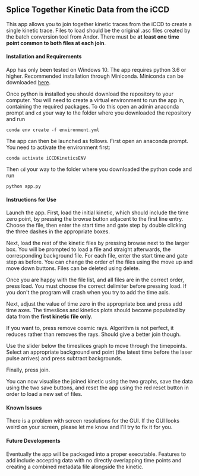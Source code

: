## Splice Together Kinetic Data from the iCCD

This app allows you to join together kinetic traces from the iCCD to create a single kinetic trace. Files to load should be the original .asc files created by the batch conversion tool from Andor. There must be __at least one time point common to both files at each join__.

#### Installation and Requirements

App has only been tested on Windows 10. The app requires python 3.6 or higher. Recommended installation through Miniconda. Miniconda can be downloaded [here](https://conda.io/miniconda.html).

Once python is installed you should download the repository to your computer. You will need to create a virtual environment to run the app in, containing the required packages. To do this open an admin anaconda prompt and `cd` your way to the folder where you downloaded the repository and run
```
conda env create -f environment.yml
```
The app can then be launched as follows. First open an anaconda prompt. You need to activate the environment first:
```
conda activate iCCDKineticsENV
```
Then `cd` your way to the folder where you downloaded the python code and run
```
python app.py
```

#### Instructions for Use

Launch the app. First, load the initial kinetic, which should include the time zero point, by pressing the browse button adjacent to the first line entry. Choose the file, then enter the start time and gate step by double clicking the three dashes in the appropriate boxes.

Next, load the rest of the kinetic files by pressing browse next to the larger box. You will be prompted to load a file and straight afterwards, the corresponding background file. For each file, enter the start time and gate step as before. You can change the order of the files using the move up and move down buttons. Files can be deleted using delete.

Once you are happy with the file list, and all files are in the correct order, press load. You must choose the correct delimiter before pressing load. If you don't the program will crash when you try to add the time axis.

Next, adjust the value of time zero in the appropriate box and press add time axes. The timeslices and kinetics plots should become populated by data from the __first kinetic file only__.

If you want to, press remove cosmic rays. Algorithm is not perfect, it reduces rather than removes the rays. Should give a better join though.

Use the slider below the timeslices graph to move through the timepoints. Select an appropriate background end point (the latest time before the laser pulse arrives) and press subtract backgrounds.

Finally, press join.

You can now visualise the joined kinetic using the two graphs, save the data using the two save buttons, and reset the app using the red reset button in order to load a new set of files.

#### Known Issues

There is a problem with screen resolutions for the GUI. If the GUI looks weird on your screen, please let me know and I'll try to fix it for you.

#### Future Developments

Eventually the app will be packaged into a proper executable. Features to add include accepting data with no directly overlapping time points and creating a combined metadata file alongside the kinetic.